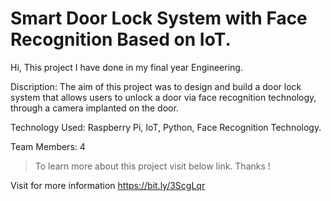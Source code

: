 # Smart Door Lock System with Face Recognition Based on IoT.

Hi, 
This project I have done in my final year Engineering.

Discription:
The aim of this project was to design and build a door lock system that allows users to unlock a door via face recognition technology, through a camera implanted on the door.

Technology Used: 
Raspberry Pi, IoT, Python, Face Recognition Technology.

Team Members: 4

> To learn more about this project visit below link. Thanks !

Visit for more information https://bit.ly/3ScgLqr
